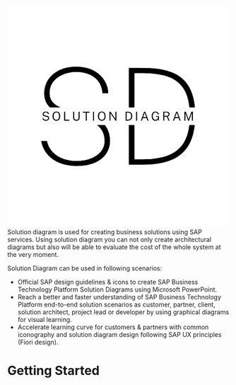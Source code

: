 ![Logo](logo/Logo_sol_diag_full.png)
Solution diagram is used for creating business solutions using SAP services. Using solution diagram you can not only create architectural diagrams but also will be able to evaluate the cost of the whole system at the very moment.

Solution Diagram can be used in following scenarios:
  * Official SAP design guidelines & icons to create SAP Business Technology Platform Solution Diagrams using Microsoft PowerPoint.
  * Reach a better and faster understanding of SAP Business Technology Platform end-to-end solution scenarios as customer, partner, client, solution architect, project lead or developer by using graphical diagrams for visual learning.
  * Accelerate learning curve for customers & partners with common iconography and solution diagram design following SAP UX principles (Fiori design).


# Getting Started

